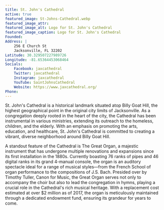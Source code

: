 ```yaml
---
title: St. John's Cathedral
active: true
featured_image: St-Johns-Cathedral.webp
featured_image_attr: 
featured_image_alt: Logo for St. John's Cathedral
featured_image_caption: Logo for St. John's Cathedral
Founded: 
Address: |
    256 E Church St
    Jacksonville, FL 32202
Latitude: 30.329507227989726
Longitude: -81.65364453068464
Socials:
    Facebook: jaxcathedral
    Twitter: jaxcathedral
    Instagram: jaxcathedral
    YouTube: SaintJohnsCathedral
    Website: https://www.jaxcathedral.org/
Phone: 
---
```

St. John's Cathedral is a historical landmark situated atop Billy Goat Hill, the highest geographical point in the original city limits of Jacksonville. As a congregation deeply rooted in the heart of the city, the Cathedral has been instrumental in various ministries, extending its outreach to the homeless, children, and the elderly. With an emphasis on promoting the arts, education, and healthcare, St. John's Cathedral is committed to creating a vibrant, diverse neighborhood around Billy Goat Hill.

A standout feature of the Cathedral is The Great Organ, a majestic instrument that has undergone multiple renovations and expansions since its first installation in the 1880s. Currently boasting 76 ranks of pipes and 46 digital ranks in its grand 4-manual console, the organ is an auditory spectacle ideal for a range of musical styles—from the French School of organ performance to the compositions of J.S. Bach. Presided over by Timothy Tuller, Canon for Music, the Great Organ serves not only to accompany the choir but also to lead the congregation in hymns, playing a crucial role in the Cathedral's rich musical heritage. With a replacement cost estimated at over $2 million as of 2017, the organ is meticulously maintained through a dedicated endowment fund, ensuring its grandeur for years to come.